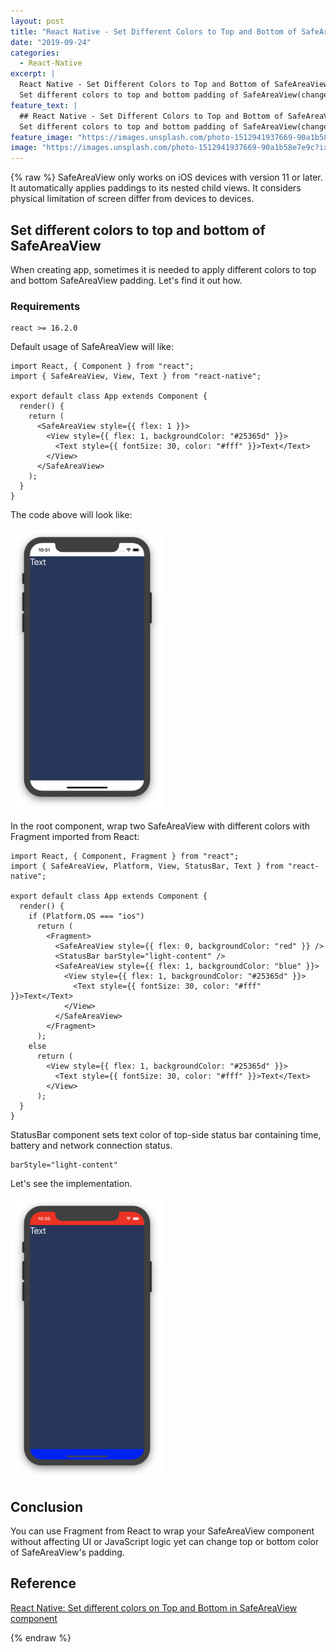 ```yaml
---
layout: post
title: "React Native - Set Different Colors to Top and Bottom of SafeAreaView"
date: "2019-09-24"
categories:
  - React-Native
excerpt: |
  React Native - Set Different Colors to Top and Bottom of SafeAreaView
  Set different colors to top and bottom padding of SafeAreaView(change default padding color of white to else).
feature_text: |
  ## React Native - Set Different Colors to Top and Bottom of SafeAreaView
  Set different colors to top and bottom padding of SafeAreaView(change default padding color of white to else).
feature_image: "https://images.unsplash.com/photo-1512941937669-90a1b58e7e9c?ixlib=rb-1.2.1&ixid=eyJhcHBfaWQiOjEyMDd9&auto=format&fit=crop&w=1350&q=80"
image: "https://images.unsplash.com/photo-1512941937669-90a1b58e7e9c?ixlib=rb-1.2.1&ixid=eyJhcHBfaWQiOjEyMDd9&auto=format&fit=crop&w=1350&q=80"
---
```


{% raw %}
SafeAreaView only works on iOS devices with version 11 or later. It automatically applies paddings to its nested child views. It considers physical limitation of screen differ from devices to devices.

## Set different colors to top and bottom of SafeAreaView

When creating app, sometimes it is needed to apply different colors to top and bottom SafeAreaView padding. Let's find it out how.

### Requirements

```
react >= 16.2.0
```

Default usage of SafeAreaView will like:

```react
import React, { Component } from "react";
import { SafeAreaView, View, Text } from "react-native";

export default class App extends Component {
  render() {
    return (
      <SafeAreaView style={{ flex: 1 }}>
        <View style={{ flex: 1, backgroundColor: "#25365d" }}>
          <Text style={{ fontSize: 30, color: "#fff" }}>Text</Text>
        </View>
      </SafeAreaView>
    );
  }
}
```

The code above will look like:

<img src="https://github.com/ChaeWonKong/image-resource/blob/master/safearea1.png?raw=true" height="450px"/>

In the root component, wrap two SafeAreaView with different colors with Fragment imported from React:

```react
import React, { Component, Fragment } from "react";
import { SafeAreaView, Platform, View, StatusBar, Text } from "react-native";

export default class App extends Component {
  render() {
    if (Platform.OS === "ios")
      return (
        <Fragment>
          <SafeAreaView style={{ flex: 0, backgroundColor: "red" }} />
          <StatusBar barStyle="light-content" />
          <SafeAreaView style={{ flex: 1, backgroundColor: "blue" }}>
            <View style={{ flex: 1, backgroundColor: "#25365d" }}>
              <Text style={{ fontSize: 30, color: "#fff" }}>Text</Text>
            </View>
          </SafeAreaView>
        </Fragment>
      );
    else
      return (
        <View style={{ flex: 1, backgroundColor: "#25365d" }}>
          <Text style={{ fontSize: 30, color: "#fff" }}>Text</Text>
        </View>
      );
  }
}
```

StatusBar component sets text color of top-side status bar containing time, battery and network connection status.

```
barStyle="light-content"
```

Let's see the implementation.

<img src="https://github.com/ChaeWonKong/image-resource/blob/master/safearea2.png?raw=true" height="450px"/>

## Conclusion

You can use Fragment from React to wrap your SafeAreaView component without affecting UI or JavaScript logic yet can change top or bottom color of SafeAreaView's padding.

## Reference

[React Native: Set different colors on Top and Bottom in SafeAreaView component](https://medium.com/reactbrasil/react-native-set-different-colors-on-top-and-bottom-in-safeareaview-component-f008823483f3)

{% endraw %}
